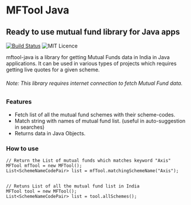 # MFTool Java
## Ready to use mutual fund library for Java apps

[![Build Status](https://travis-ci.com/ankitwasankar/mftool-java.svg?branch=master)](https://travis-ci.com/github/ankitwasankar/mftool-java/builds)
![MIT Licence](https://camo.githubusercontent.com/8298ac0a88a52618cd97ba4cba6f34f63dd224a22031f283b0fec41a892c82cf/68747470733a2f2f696d672e736869656c64732e696f2f707970692f6c2f73656c656e69756d2d776972652e737667)

mftool-java is a library for getting Mutual Funds data in India in Java applications. 
It can be used in various types of projects which requires getting live quotes for a given scheme.

###### Note: This library requires internet connection to fetch Mutual Fund data.

### Features
- Fetch list of all the mutual fund schemes with their scheme-codes.
- Match string with names of mutual fund list. (useful in auto-suggestion in searches)
- Returns data in Java Objects.

### How to use
```
// Return the List of mutual funds which matches keyword "Axis"
MFTool mfTool = new MFTool();
List<SchemeNameCodePair> list = mfTool.matchingSchemeName("Axis");


// Retuns List of all the mutual fund list in India
MFTool tool = new MFTool();
List<SchemeNameCodePair> list = tool.allSchemes();
```